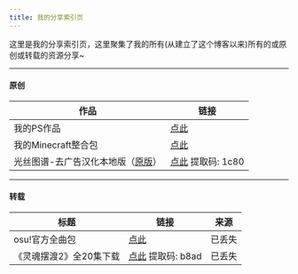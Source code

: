 ```yaml
---
title: 我的分享索引页
---
```


这里是我的分享索引页，这里聚集了我的所有(从建立了这个博客以来)所有的或原创或转载的资源分享~

***

#### 原创

| 作品 | 链接 |
|-|-|
| 我的PS作品 | [点此](/blog/my-photoshop-works/) |
| 我的Minecraft整合包 | [点此](http://www.mcbbs.net/thread-351713-1-1.html) |
| 光丝图谱-去广告汉化本地版（[原版](http://weavesilk.com/)） | [点此](http://yunpan.cn/c6bghc7mIanzS) 提取码: 1c80 |

***

#### 转载

| 标题 | 链接 | 来源 |
|-|-|-|
| osu!官方全曲包 | [点此](https://pan.baidu.com/s/1dEkgbeh) | 已丢失 |
| 《灵魂摆渡2》全20集下载 | [点此](http://yunpan.cn/cr9JLs7NTZ8VJ) 提取码: b8ad | 已丢失 |
